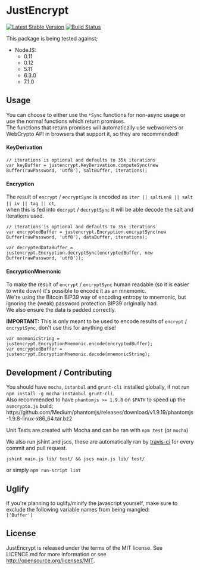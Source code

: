 JustEncrypt
===========
[![Latest Stable Version](https://badge.fury.io/js/justencrypt.svg)](https://www.npmjs.org/package/justencrypt)
[![Build Status](https://travis-ci.org/btccom/justencrypt.png?branch=master)](https://travis-ci.org/btccom/justencrypt)

This package is being tested against;  
 - NodeJS:
   - 0.11
   - 0.12
   - 5.11
   - 6.3.0
   - 7.1.0

Usage
-----
You can choose to either use the `*Sync` functions for non-async usage or use the normal functions which return promises.  
The functions that return promises will automatically use webworkers or WebCrypto API in browsers that support it, so they are recommended!

#### KeyDerivation
```
// iterations is optional and defaults to 35k iterations
var keyBuffer = justencrypt.KeyDerivation.computeSync(new Buffer(rawPassword, 'utf8'), saltBuffer, iterations);
```

#### Encryption
The result of `encrypt` / `encryptSync` is encoded as `iter || saltLen8 || salt || iv || tag || ct`,  
when this is fed into `decrypt` / `decryptSync` it will be able decode the salt and iterations used.

```
// iterations is optional and defaults to 35k iterations
var encryptedBuffer = justencrypt.Encryption.encryptSync(new Buffer(rawPassword, 'utf8'), dataBuffer, iterations);

var decryptedDataBuffer = justencrypt.Encryption.decryptSync(encryptedBuffer, new Buffer(rawPassword, 'utf8'));
```

#### EncryptionMnemonic
To make the result of `encrypt` / `encryptSync` human readable (so it is easier to write down) it's possible to encode it as an mnemonic.  
We're using the Bitcoin BIP39 way of encoding entropy to mnemonic, but ignoring the (weak) password protection BIP39 originally had.  
We also ensure the data is padded correctly.

**IMPORTANT:** This is only meant to be used to encode results of `encrypt` / `encryptSync`, don't use this for anything else!

```
var mnemonicString = justencrypt.EncryptionMnemonic.encode(encryptedBuffer);
var encryptedBuffer = justencrypt.EncryptionMnemonic.decode(mnemonicString);
```

Development / Contributing
--------------------------
You should have `mocha`, `istanbul` and `grunt-cli` installed globally, if not run `npm install -g mocha instanbul grunt-cli`.  
Also recommended to have `phantomjs >= 1.9.8` on `$PATH` to speed up the `asmcrypto.js` build; https//github.com/Medium/phantomjs/releases/download/v1.9.19/phantomjs-1.9.8-linux-x86_64.tar.bz2

Unit Tests are created with Mocha and can be ran with `npm test` (or `mocha`)

We also run jshint and jscs, these are automatically ran by [travis-ci](https://travis-ci.org/btccom/jusencrypt) for every commit and pull request.
```
jshint main.js lib/ test/ && jscs main.js lib/ test/
```
or simply `npm run-script lint`

Uglify
------
If you're planning to uglify/minify the javascript yourself, make sure to exclude the following variable names from being mangled:  
`['Buffer']`

License
-------
JustEncrypt is released under the terms of the MIT license. See LICENCE.md for more information or see http://opensource.org/licenses/MIT.
